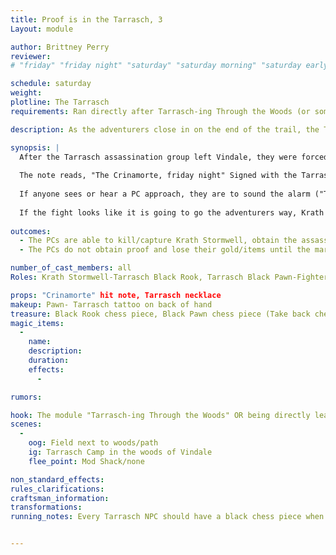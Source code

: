 ```yaml
---
title: Proof is in the Tarrasch, 3 
Layout: module

author: Brittney Perry
reviewer: 
# "friday" "friday night" "saturday" "saturday morning" "saturday early afternoon" "saturday early evening" "saturday night" "reaction" "tavern setup" "townsfolk" "randoms"

schedule: saturday
weight: 
plotline: The Tarrasch
requirements: Ran directly after Tarrasch-ing Through the Woods (or sometime after A Tarrasch Party if TTTW is not ran)

description: As the adventurers close in on the end of the trail, the Tarrasch are seen in camp, on high alert. The adventurers must approach unheard and unseen in order to ambush the Tarrasch assassins, or if ambush proves impossible, obtain the assassination order by what ever means necessary.  

synopsis: |
  After the Tarrasch assassination group left Vindale, they were forced to make camp as the Market Day has riled up the countryside and cross country isn't safe. They are camped at the edge of the woods at the end of the trail. When the adventurers approach the camp, they will find the Tarrasch on alert, scanning the area. The Tarrasch pawns should walk around, sit, talk, but keep their weapons in hand. The leader, the Black Rook Krath Stormwell, has on him a letter sent to him with a broken wax seal, a black rook chess piece, and a Tarrasch symbol necklace. He should be standing away from the woods, watching the side away from the woods. The Pawns are all tattood and some have a black chess piece, and will give it up when searched (if more than one spawn per NPC is needed, the last Black Tarrasch Pawn to spawn will give it). 
  
  The note reads, "The Crinamorte, friday night" Signed with the Tarrasch symbol and the letter B.
  
  If anyone sees or hear a PC approach, they are to sound the alarm ("To the rear! To the right! etc...) and group together. Krath Stormwell should be in the center of the group as their healer. Diplomacy, attack, bluff, whatever they do, it's up to the adventurers. The Tarrasch group should try to gather away from the woods if possible, for safety of everyone, Out of Game.
  
  If the fight looks like it is going to go the adventurers way, Krath should try to escape. This mod should be set up a bit away from the mod shack to allow adequate chase time before Krath goes out of game for this reason. If distance is not able to be used/or the level of difficulty altered, Krath can stay In Game and able to be tracked the same way he was before. This time the "trail is fresh" and leads right to him (A Rook Fight).
  
outcomes: 
  - The PCs are able to kill/capture Krath Stormwell, obtain the assassination note, and bring proof back to Dyinn Vintrel
  - The PCs do not obtain proof and lose their gold/items until the market is over

number_of_cast_members: all 
Roles: Krath Stormwell-Tarrasch Black Rook, Tarrasch Black Pawn-Fighter (ten spawns), Zal Crowgem-Vindale City Guard Tracker (optional)

props: "Crinamorte" hit note, Tarrasch necklace 
makeup: Pawn- Tarrasch tattoo on back of hand
treasure: Black Rook chess piece, Black Pawn chess piece (Take back chess piece rep and give tag at end of Event, remind PCs to turn them in sometime during the weekend)
magic_items:
  - 
    name: 
    description:  
    duration: 
    effects: 
      - 

rumors: 

hook: The module "Tarrasch-ing Through the Woods" OR being directly lead to the Tarrasch camp
scenes: 
  - 
    oog: Field next to woods/path
    ig: Tarrasch Camp in the woods of Vindale
    flee_point: Mod Shack/none

non_standard_effects: 
rules_clarifications: 
craftsman_information: 
transformations: 
running_notes: Every Tarrasch NPC should have a black chess piece when going out. The pawns will give it up on the last of their spawns.


---
```


